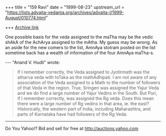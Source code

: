 +++
title = "159 Ravi"
date = "1999-08-23"
upstream_url = "https://lists.advaita-vedanta.org/archives/advaita-l/1999-August/010774.html"

+++
[Archive link](https://lists.advaita-vedanta.org/archives/advaita-l/1999-August/010774.html)

One possible basis for the veda assigned to the maTha may be the vedic
shAkA of the AchArya assigned to the mAtha. My guess may be wrong. As
an aside for the new comers to the list, AmnAya stotram posted on the
list sometime back has a wealth of information of the four AmnAya
maTha-s.




--- "Anand V. Hudli" <anandhudli at HOTMAIL.COM> wrote:

>
>   If I remember correctly, the Veda assigned to Jyotirmath was the
>   atharva veda with toTaka as the mathAdhipati. I am not aware of
>   any association of the Veda assigned to a Math to the number of
>   followers of that Veda in the region. True, Sringeri was assigned
>   the Yajur Veda and we do find a large number of Yajur Vedins in the
>   South. But Puri, if I remember correctly, was assigned the Rg veda.
>   Does this mean there were a large number of Rg vedins in that area,
>   ie. the east? Historically, the western part of India, including
>   Maharashtra, and parts of Karnataka have had followers of the Rg
> Veda.




__________________________________________________
Do You Yahoo!?
Bid and sell for free at http://auctions.yahoo.com

